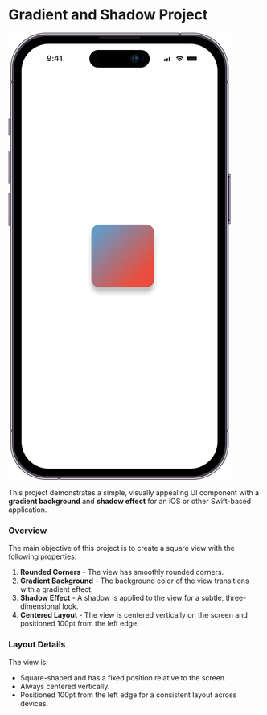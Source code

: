 # Gradient and Shadow Project

![Shadow](Shadow.png)

This project demonstrates a simple, visually appealing UI component with a **gradient background** and **shadow effect** for an iOS or other Swift-based application.

### Overview

The main objective of this project is to create a square view with the following properties:

1. **Rounded Corners** - The view has smoothly rounded corners.
2. **Gradient Background** - The background color of the view transitions with a gradient effect.
3. **Shadow Effect** - A shadow is applied to the view for a subtle, three-dimensional look.
4. **Centered Layout** - The view is centered vertically on the screen and positioned 100pt from the left edge.

### Layout Details

The view is:

- Square-shaped and has a fixed position relative to the screen.
- Always centered vertically.
- Positioned 100pt from the left edge for a consistent layout across devices.
